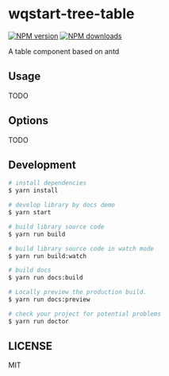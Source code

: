 # wqstart-tree-table

[![NPM version](https://img.shields.io/npm/v/wqstart-tree-table.svg?style=flat)](https://npmjs.org/package/wqstart-tree-table)
[![NPM downloads](http://img.shields.io/npm/dm/wqstart-tree-table.svg?style=flat)](https://npmjs.org/package/wqstart-tree-table)

A table component based on antd

## Usage

TODO

## Options

TODO

## Development

```bash
# install dependencies
$ yarn install

# develop library by docs demo
$ yarn start

# build library source code
$ yarn run build

# build library source code in watch mode
$ yarn run build:watch

# build docs
$ yarn run docs:build

# Locally preview the production build.
$ yarn run docs:preview

# check your project for potential problems
$ yarn run doctor
```

## LICENSE

MIT
